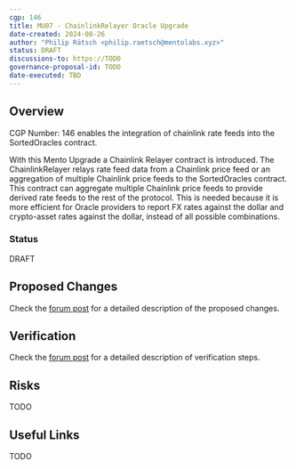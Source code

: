 ```yaml
---
cgp: 146
title: MU07 - ChainlinkRelayer Oracle Upgrade
date-created: 2024-08-26
author: "Philip Rätsch <philip.raetsch@mentolabs.xyz>"
status: DRAFT
discussions-to: https://TODO
governance-proposal-id: TODO
date-executed: TBD
---
```

 
## Overview 
 
CGP Number: 146 enables the integration of chainlink rate feeds into the SortedOracles contract.

With this Mento Upgrade a Chainlink Relayer contract is introduced. 
The ChainlinkRelayer relays rate feed data from a Chainlink price feed or an aggregation of multiple Chainlink price feeds to the SortedOracles contract. 
This contract can aggregate multiple Chainlink price feeds to provide derived rate feeds to the rest of the protocol. This is needed because it is more efficient for Oracle providers to report FX rates against the dollar and crypto-asset rates against the dollar, instead of all possible combinations.
 
### Status 

DRAFT 

 
## Proposed Changes
 
Check the [forum post](TODO) for a detailed description of the proposed changes.
 
## Verification
 
Check the [forum post](TODO) for a detailed description of verification steps.
 
## Risks
 
TODO
 
## Useful Links
 
TODO
